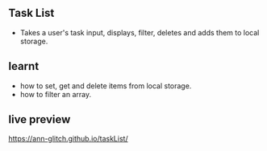 ## Task List

- Takes a user's task input, displays, filter, deletes and adds them to local storage.

## learnt

- how to set, get and delete items from local storage.
- how to filter an array.

## live preview

https://ann-glitch.github.io/taskList/
